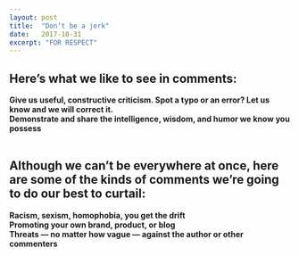 ```yaml
---
layout: post
title:  "Don’t be a jerk"
date:   2017-10-31
excerpt: "FOR RESPECT"
---
```


## Here’s what we like to see in comments:
**Give us useful, constructive criticism. Spot a typo or an error? Let us know and we will correct it.** <br/>
**Demonstrate and share the intelligence, wisdom, and humor we know you possess** <br/><br/>
## Although we can’t be everywhere at once, here are some of the kinds of comments we’re going to do our best to curtail:
**Racism, sexism, homophobia, you get the drift** <br/>
**Promoting your own brand, product, or blog** <br/>
**Threats — no matter how vague — against the author or other commenters**

